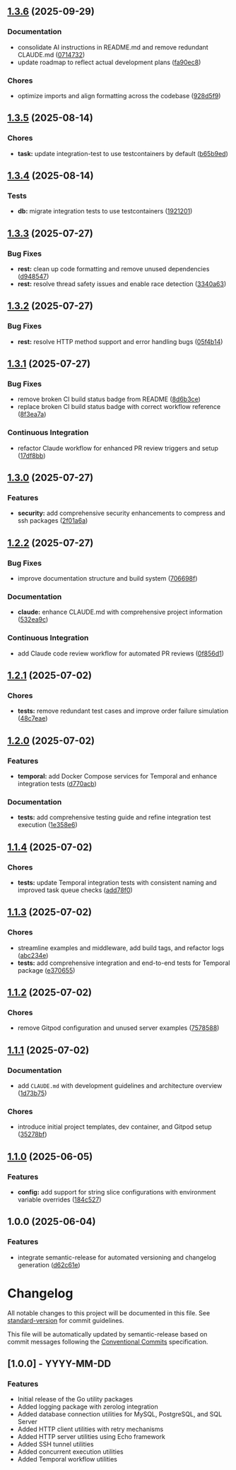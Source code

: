## [1.3.6](https://github.com/jasoet/pkg/compare/v1.3.5...v1.3.6) (2025-09-29)

### Documentation

* consolidate AI instructions in README.md and remove redundant CLAUDE.md ([0714732](https://github.com/jasoet/pkg/commit/0714732a7733bb04c1707dcc55239ff6640ed773))
* update roadmap to reflect actual development plans ([fa90ec8](https://github.com/jasoet/pkg/commit/fa90ec8cdbb101f8ddd9281c8c0ae161a528fefe))

### Chores

* optimize imports and align formatting across the codebase ([928d5f9](https://github.com/jasoet/pkg/commit/928d5f91d2b5e5367b8aa6c9ce35bc21719c3ed5))

## [1.3.5](https://github.com/jasoet/pkg/compare/v1.3.4...v1.3.5) (2025-08-14)

### Chores

* **task:** update integration-test to use testcontainers by default ([b65b9ed](https://github.com/jasoet/pkg/commit/b65b9edac970f48c1ba292c130fd1c1f9a552bf7))

## [1.3.4](https://github.com/jasoet/pkg/compare/v1.3.3...v1.3.4) (2025-08-14)

### Tests

* **db:** migrate integration tests to use testcontainers ([1921201](https://github.com/jasoet/pkg/commit/1921201924336782a28d82821d39bb13a78c2bee))

## [1.3.3](https://github.com/jasoet/pkg/compare/v1.3.2...v1.3.3) (2025-07-27)

### Bug Fixes

* **rest:** clean up code formatting and remove unused dependencies ([d948547](https://github.com/jasoet/pkg/commit/d9485476dfc3fa7e7a4195c052eb2c17c52577d1))
* **rest:** resolve thread safety issues and enable race detection ([3340a63](https://github.com/jasoet/pkg/commit/3340a63b950ddfb14e6052a556dcd24bcf5538d8))

## [1.3.2](https://github.com/jasoet/pkg/compare/v1.3.1...v1.3.2) (2025-07-27)

### Bug Fixes

* **rest:** resolve HTTP method support and error handling bugs ([05f4b14](https://github.com/jasoet/pkg/commit/05f4b149687a71c8047238c34123e99a1ad49024))

## [1.3.1](https://github.com/jasoet/pkg/compare/v1.3.0...v1.3.1) (2025-07-27)

### Bug Fixes

* remove broken CI build status badge from README ([8d6b3ce](https://github.com/jasoet/pkg/commit/8d6b3cec4330e4256d01013d4b61fa680a358e49))
* replace broken CI build status badge with correct workflow reference ([8f3ea7a](https://github.com/jasoet/pkg/commit/8f3ea7a52a3db1224ba0a392358341fcf95697db))

### Continuous Integration

* refactor Claude workflow for enhanced PR review triggers and setup ([17df8bb](https://github.com/jasoet/pkg/commit/17df8bb9e72845928c214610f9c5a2b61e8d7696))

## [1.3.0](https://github.com/jasoet/pkg/compare/v1.2.2...v1.3.0) (2025-07-27)

### Features

* **security:** add comprehensive security enhancements to compress and ssh packages ([2f01a6a](https://github.com/jasoet/pkg/commit/2f01a6ab03e0b3b33be8ba7b427ecc26242c28cb))

## [1.2.2](https://github.com/jasoet/pkg/compare/v1.2.1...v1.2.2) (2025-07-27)

### Bug Fixes

* improve documentation structure and build system ([706698f](https://github.com/jasoet/pkg/commit/706698fdc052c669adbfcc4f56a3e4c38e38c683))

### Documentation

* **claude:** enhance CLAUDE.md with comprehensive project information ([532ea9c](https://github.com/jasoet/pkg/commit/532ea9cd78a119a2bc41897053a58af0f6b71804))

### Continuous Integration

* add Claude code review workflow for automated PR reviews ([0f856d1](https://github.com/jasoet/pkg/commit/0f856d113680db4ede71f0ee5770a232efa4aabe))

## [1.2.1](https://github.com/jasoet/pkg/compare/v1.2.0...v1.2.1) (2025-07-02)

### Chores

* **tests:** remove redundant test cases and improve order failure simulation ([48c7eae](https://github.com/jasoet/pkg/commit/48c7eae3bb9226c44e6126c084c918349b9293e0))

## [1.2.0](https://github.com/jasoet/pkg/compare/v1.1.4...v1.2.0) (2025-07-02)

### Features

* **temporal:** add Docker Compose services for Temporal and enhance integration tests ([d770acb](https://github.com/jasoet/pkg/commit/d770acb7a63d0e98e6542b57f08cfbc90d96cb82))

### Documentation

* **tests:** add comprehensive testing guide and refine integration test execution ([1e358e6](https://github.com/jasoet/pkg/commit/1e358e661f4952fecb24a800f13e6bb7c34a506e))

## [1.1.4](https://github.com/jasoet/pkg/compare/v1.1.3...v1.1.4) (2025-07-02)

### Chores

* **tests:** update Temporal integration tests with consistent naming and improved task queue checks ([add78f0](https://github.com/jasoet/pkg/commit/add78f033fa9b4d50e6ed2815255926f088300a3))

## [1.1.3](https://github.com/jasoet/pkg/compare/v1.1.2...v1.1.3) (2025-07-02)

### Chores

* streamline examples and middleware, add build tags, and refactor logs ([abc234e](https://github.com/jasoet/pkg/commit/abc234e346e528d7d70bf06ed4e7e27e5c87c587))
* **tests:** add comprehensive integration and end-to-end tests for Temporal package ([e370655](https://github.com/jasoet/pkg/commit/e37065516d5ddfef630c7e30b63de3a7d8009ba7))

## [1.1.2](https://github.com/jasoet/pkg/compare/v1.1.1...v1.1.2) (2025-07-02)

### Chores

* remove Gitpod configuration and unused server examples ([7578588](https://github.com/jasoet/pkg/commit/757858844f4b3ad4a8bd3da492493202badfa98f))

## [1.1.1](https://github.com/jasoet/pkg/compare/v1.1.0...v1.1.1) (2025-07-02)

### Documentation

* add `CLAUDE.md` with development guidelines and architecture overview ([1d73b75](https://github.com/jasoet/pkg/commit/1d73b75b67d30166afdc7f07a4eb441761054e56))

### Chores

* introduce initial project templates, dev container, and Gitpod setup ([35278bf](https://github.com/jasoet/pkg/commit/35278bfd2ea24441e2fbb9a12cfb43ae3f54fbd8))

## [1.1.0](https://github.com/jasoet/pkg/compare/v1.0.0...v1.1.0) (2025-06-05)

### Features

* **config:** add support for string slice configurations with environment variable overrides ([184c527](https://github.com/jasoet/pkg/commit/184c527acf078e4b58fdaf2c5d69752e6b981bd2))

## 1.0.0 (2025-06-04)

### Features

* integrate semantic-release for automated versioning and changelog generation ([d62c61e](https://github.com/jasoet/pkg/commit/d62c61e5362b3432cc081735b9e6f89e76882548))

# Changelog

All notable changes to this project will be documented in this file. See [standard-version](https://github.com/conventional-changelog/standard-version) for commit guidelines.

This file will be automatically updated by semantic-release based on commit messages following the [Conventional Commits](https://www.conventionalcommits.org/) specification.

## [1.0.0] - YYYY-MM-DD

### Features

- Initial release of the Go utility packages
- Added logging package with zerolog integration
- Added database connection utilities for MySQL, PostgreSQL, and SQL Server
- Added HTTP client utilities with retry mechanisms
- Added HTTP server utilities using Echo framework
- Added SSH tunnel utilities
- Added concurrent execution utilities
- Added Temporal workflow utilities
